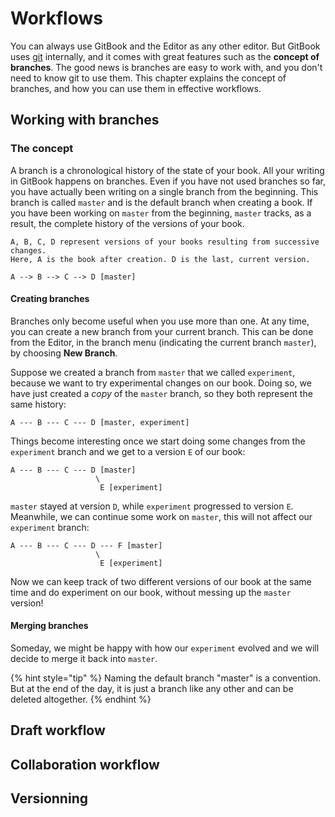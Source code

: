# Workflows

You can always use GitBook and the Editor as any other editor. But GitBook uses [git](https://www.git-scm.com/) internally, and it comes with great features such as the **concept of branches**. The good news is branches are easy to work with, and you don't need to know git to use them. This chapter explains the concept of branches, and how you can use them in effective workflows.

## Working with branches

### The concept

A branch is a chronological history of the state of your book. All your writing in GitBook happens on branches. Even if you have not used branches so far, you have actually been writing on a single branch from the beginning. This branch is called `master` and is the default branch when creating a book. If you have been working on `master` from the beginning, `master` tracks, as a result, the complete history of the versions of your book.

```
A, B, C, D represent versions of your books resulting from successive changes.
Here, A is the book after creation. D is the last, current version.

A --> B --> C --> D [master]
```

#### Creating branches

Branches only become useful when you use more than one. At any time, you can create a new branch from your current branch. This can be done from the Editor, in the branch menu (indicating the current branch `master`), by choosing **New Branch**.

Suppose we created a branch from `master` that we called `experiment`, because we want to try experimental changes on our book. Doing so, we have just created a _copy_ of the `master` branch, so they both represent the same history:

```
A --- B --- C --- D [master, experiment]
```

Things become interesting once we start doing some changes from the `experiment` branch and we get to a version `E` of our book:

```
A --- B --- C --- D [master]
                   \
                    E [experiment]
```

`master` stayed at version `D`, while `experiment` progressed to version `E`. Meanwhile, we can continue some work on `master`, this will not affect our `experiment` branch:

```
A --- B --- C --- D --- F [master]
                   \
                    E [experiment]
```

Now we can keep track of two different versions of our book at the same time and do experiment on our book, without messing up the `master` version!

#### Merging branches

Someday, we might be happy with how our `experiment` evolved and we will decide to merge it back into `master`.

{% hint style="tip" %}
Naming the default branch "master" is a convention. But at the end of the day, it is just a branch like any other and can be deleted altogether.
{% endhint %}

## Draft workflow

## Collaboration workflow

## Versionning
